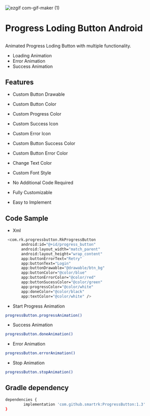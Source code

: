 ![ezgif com-gif-maker (1)](https://user-images.githubusercontent.com/20436225/115594260-2798a580-a2f3-11eb-81a5-fb44768a3622.gif)


# Progress Loding Button Android
## 

Animated Progress Loding Button with multiple functionality.

- Loading Animation
- Error Animation
- Success Animation


## Features
- Custom Button Drawable
- Custom Button Color
- Custom Progress Color
- Custom Success Icon
- Custom Error Icon
- Custom Button Success Color
- Custom Button Error Color
- Change Text Color
- Custom Font Style

- No Additional Code Required
- Fully Customizable
- Easy to Implement

## Code Sample
 - Xml
  
 ```sh
  <com.rk.progressbutton.RkProgressButton
        android:id="@+id/progress_button"
        android:layout_width="match_parent"
        android:layout_height="wrap_content"
        app:buttonErrorText="Retry"
        app:buttonText="Login"
        app:buttonDrawable="@drawable/btn_bg"
        app:buttonColor="@color/blue"
        app:buttonErrorColor="@color/red"
        app:buttonSucessColor="@color/green"
        app:progressColor="@color/white"
        app:doneColor="@color/black"
        app:textColor="@color/white" />
```

 * Start Progress Animation  
 ```sh
 progressButton.progressAnimation()
```
* Success Animation
 ```sh
 progressButton.doneAnimation()
```
* Error Animation
 ```sh
 progressButton.errorAnimation()
```
 * Stop Animation
 ```sh
 progressButton.stopAnimation()
```

 


 


## Gradle dependency

```sh
dependencies { 
        implementation 'com.github.smartrk:ProgressButton:1.3' 
}
```
